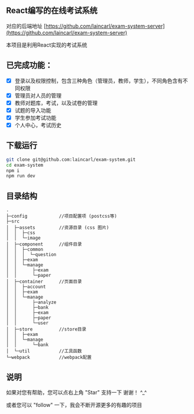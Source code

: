 
## React编写的在线考试系统

对应的后端地址
[https://github.com/laincarl/exam-system-server](https://github.com/laincarl/exam-system-server)


本项目是利用React实现的考试系统

## 已完成功能：
- [x] 登录以及权限控制，包含三种角色（管理员，教师，学生），不同角色含有不同权限
- [x] 管理员对人员的管理
- [x] 教师对题库，考试，以及试卷的管理
- [x] 试题的导入功能 
- [x] 学生参加考试功能
- [x] 个人中心，考试历史

## 下载运行

``` bash
git clone git@github.com:laincarl/exam-system.git
cd exam-system
npm i
npm run dev
```

## 目录结构

```
.
├─config            //项目配置项 (postcss等)
├─src
│  ├─assets         //资源目录 (css 图片)
│  │  ├─css
│  │  └─image
│  ├─component      //组件目录
│  │  ├─common
│  │  │  └─question
│  │  ├─exam
│  │  └─manage
│  │      ├─exam
│  │      └─paper
│  ├─container      //页面目录
│  │  ├─account
│  │  ├─exam
│  │  └─manage
│  │      ├─analyze
│  │      ├─bank
│  │      ├─exam
│  │      ├─paper
│  │      └─user
│  ├─store          //store目录
│  │  ├─exam
│  │  └─manage
│  │      └─bank
│  └─util           //工具函数
└─webpack           //webpack配置
```

## 说明

如果对您有帮助，您可以点右上角 "Star" 支持一下 谢谢！ ^_^

或者您可以 "follow" 一下，我会不断开源更多的有趣的项目
